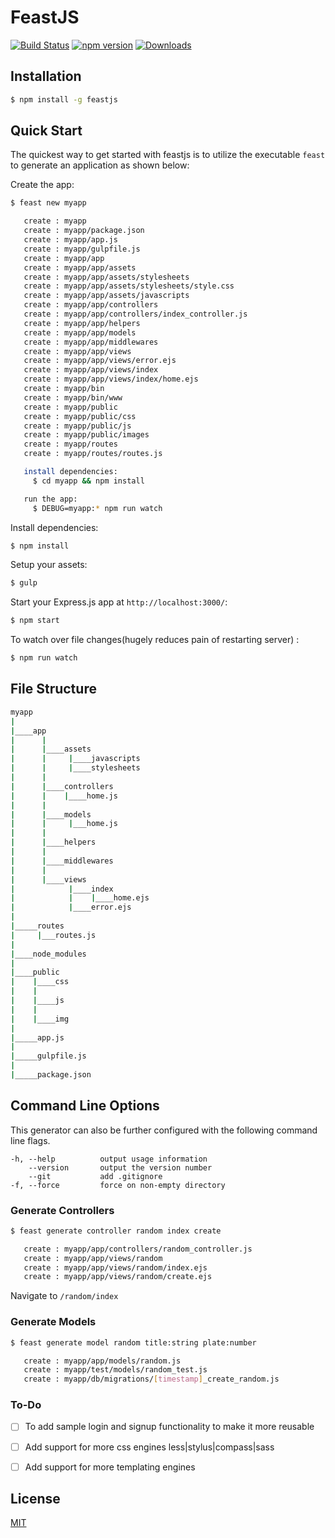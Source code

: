 # FeastJS

[![Build Status](https://travis-ci.org/agrim123/feastjs.svg?branch=master)](https://travis-ci.org/agrim123/feastjs)
[![npm version](http://img.shields.io/npm/v/feastjs.svg)](https://npmjs.org/package/feastjs)
[![Downloads](http://img.shields.io/npm/dm/feastjs.svg)](https://npmjs.org/package/feastjs)

## Installation

```sh
$ npm install -g feastjs
```

## Quick Start

The quickest way to get started with feastjs is to utilize the executable `feast` to generate an application as shown below:

Create the app:

```bash
$ feast new myapp

   create : myapp
   create : myapp/package.json
   create : myapp/app.js
   create : myapp/gulpfile.js
   create : myapp/app
   create : myapp/app/assets
   create : myapp/app/assets/stylesheets
   create : myapp/app/assets/stylesheets/style.css
   create : myapp/app/assets/javascripts
   create : myapp/app/controllers
   create : myapp/app/controllers/index_controller.js
   create : myapp/app/helpers
   create : myapp/app/models
   create : myapp/app/middlewares
   create : myapp/app/views
   create : myapp/app/views/error.ejs
   create : myapp/app/views/index
   create : myapp/app/views/index/home.ejs
   create : myapp/bin
   create : myapp/bin/www
   create : myapp/public
   create : myapp/public/css
   create : myapp/public/js
   create : myapp/public/images
   create : myapp/routes
   create : myapp/routes/routes.js

   install dependencies:
     $ cd myapp && npm install

   run the app:
     $ DEBUG=myapp:* npm run watch


```

Install dependencies:

```bash
$ npm install
```

Setup your assets:
```bash
$ gulp
```
Start your Express.js app at `http://localhost:3000/`:

```bash
$ npm start
```

To watch over file changes(hugely reduces pain of restarting server) :

```bash
$ npm run watch
```


## File Structure

```bash
myapp
|
|____app
|      |
|      |____assets
|      |     |____javascripts
|      |     |____stylesheets
|      |
|      |____controllers
|      |    |____home.js
|      |
|      |____models
|      |     |___home.js
|      |
|      |____helpers
|      |
|      |____middlewares
|      |
|      |____views
|            |____index
|            |    |____home.ejs
|            |____error.ejs
|
|_____routes
|     |___routes.js
|
|____node_modules
|
|____public
|    |____css
|    |
|    |____js
|    |
|    |____img
|
|_____app.js
|
|_____gulpfile.js
|
|_____package.json

```
## Command Line Options

This generator can also be further configured with the following command line flags.

    -h, --help          output usage information
        --version       output the version number
        --git           add .gitignore
    -f, --force         force on non-empty directory

### Generate Controllers

```bash
$ feast generate controller random index create

   create : myapp/app/controllers/random_controller.js
   create : myapp/app/views/random
   create : myapp/app/views/random/index.ejs
   create : myapp/app/views/random/create.ejs

```
Navigate to `/random/index`

### Generate Models

```bash
$ feast generate model random title:string plate:number

   create : myapp/app/models/random.js
   create : myapp/test/models/random_test.js
   create : myapp/db/migrations/[timestamp]_create_random.js

```

### To-Do

- [ ] To add sample login and signup functionality to make it more reusable
- [ ] Add support for more css engines less|stylus|compass|sass
- [ ] Add support for more templating engines


## License

[MIT](LICENSE)

[downloads-url]: https://npmjs.org/package/feastjs
